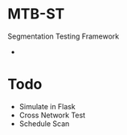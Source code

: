 # MTB-ST
Segmentation Testing Framework

* 


# Todo

* Simulate in Flask
* Cross Network Test
* Schedule Scan
